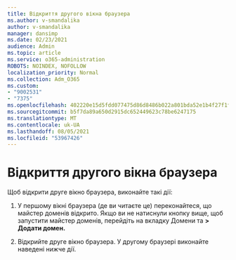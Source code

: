 ```yaml
---
title: Відкриття другого вікна браузера
ms.author: v-smandalika
author: v-smandalika
manager: dansimp
ms.date: 02/23/2021
audience: Admin
ms.topic: article
ms.service: o365-administration
ROBOTS: NOINDEX, NOFOLLOW
localization_priority: Normal
ms.collection: Adm_O365
ms.custom:
- "9002531"
- "7375"
ms.openlocfilehash: 402220e15d5fdd077475d86d8486b022a801bda52e1b4f27f1fa385f31316f39
ms.sourcegitcommit: b5f7da89a650d2915dc652449623c78be6247175
ms.translationtype: MT
ms.contentlocale: uk-UA
ms.lasthandoff: 08/05/2021
ms.locfileid: "53967426"
---
```

# <a name="open-a-second-browser-window"></a>Відкриття другого вікна браузера

Щоб відкрити друге вікно браузера, виконайте такі дії:

1. У першому вікні браузера (де ви читаєте це) переконайтеся, що майстер доменів відкрито. Якщо ви не натиснули кнопку вище, щоб запустити майстер доменів, перейдіть на вкладку Домени та **> Додати домен.**

2. Відкрийте друге вікно браузера. У другому браузері виконайте наведені нижче дії.
